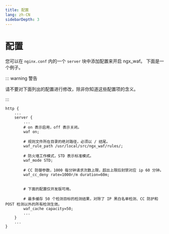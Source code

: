 ```yaml
---
title: 配置
lang: zh-CN
sidebarDepth: 3
---
```


# 配置

您可以在 `nginx.conf` 内的一个 `server` 块中添加配置来开启 ngx_waf。
下面是一个例子。


::: warning 警告

请不要对下面列出的配置进行修改，除非你知道这些配置项的含义。

:::


```nginx
http {
    ...
    server {
        ...
        # on 表示启用，off 表示关闭。
        waf on;

        # 规则文件所在目录的绝对路径，必须以 / 结尾。
        waf_rule_path /usr/local/src/ngx_waf/rules/;
        
        # 防火墙工作模式，STD 表示标准模式。
        waf_mode STD;

        # CC 防御参数，1000 每分钟请求次数上限，超出上限后封禁对应 ip 60 分钟。
        waf_cc_deny rate=1000r/m duration=60m;


        # 下面的配置仅开发版可用。

        # 最多缓存 50 个检测目标的检测结果，对除了 IP 黑白名单检测、CC 防护和 POST 检测以外的所有检测生效。
        waf_cache capacity=50;
        ...
    }
    ...
}
```
